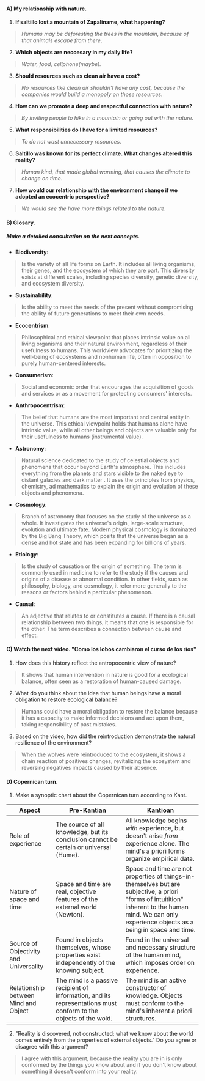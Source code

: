 #### A) **My relationship with nature.** 

1. **If saltillo lost a mountain of Zapaliname, what happening?**
> *Humans may be deforesting the trees in the mountain, because of that animals escape from there*.	

2. **Which objects are neccesary in my daily life?**
> *Water, food, cellphone(maybe).*

3. **Should resources such as clean air have a cost?**
> *No resources like clean air shouldn't have any cost, because the companies would build a monopoly on those resources.*

4. **How can we promote a deep and respectful connection with nature?**
> *By inviting people to hike in a mountain or going out with the nature.*

5. **What responsibilities do I have for a limited resources?**
> *To do not wast unnecessary resources.*

6. **Saltillo was known for its perfect climate. What changes altered this reality?**
> *Human kind, that made global warming, that causes the climate to change on time.*	

7. **How would our relationship with the environment change if we adopted an ecocentric perspective?**
> *We would see the have more things related to the nature.*

#### B) **Glosary.** 
##### Make a detailed consultation on the next concepts.

- **Biodiversity**: 
> Is the variety of all life forms on Earth. It includes all living organisms, their genes, and the ecosystem of which they are part. This diversity exists at different scales, including species diversity, genetic diversity, and ecosystem diversity.
	 
- **Sustainability**:
> Is the ability to meet the needs of the present without compromising the ability of future generations to meet their own needs.
	
- **Ecocentrism**:
> Philosophical and ethical viewpoint that places intrinsic value on all living organisms and their natural environment, regardless of their usefulness to humans. This worldview advocates for prioritizing the well-being of ecosystems and nonhuman life, often in opposition to purely human-centered interests.
	
- **Consumerism**:
> Social and economic order that encourages the acquisition of goods and services or as a movement for protecting consumers' interests.  

- **Anthropocentrism**:
> The belief that humans are the most important and central entity in the universe. This ethical viewpoint holds that humans alone have intrinsic value, while all other beings and objects are valuable only for their usefulness to humans (instrumental value).

- **Astronomy**:
> Natural science dedicated to the study of celestial objects and phenomena that occur beyond Earth's atmosphere. This includes everything from the planets and stars visible to the naked eye to distant galaxies and dark matter . It uses the principles from physics, chemistry, ad mathematics to explain the origin and evolution of these objects and phenomena.

- **Cosmology**:
> Branch of astronomy that focuses on the study of the universe as a whole. It investigates the universe's origin, large-scale structure, evolution and ultimate fate. Modern physical cosmology is dominated by the Big Bang Theory, which posits that the universe began as a dense and hot state and has been expanding for billions of years.

- **Etiology**:
> Is the study of causation or the origin of something. The term is commonly used in medicine to refer to the study if the causes and origins of a disease or abnormal condition. In other fields, such as philosophy, biology, and cosmology, it refer more generally to the reasons or factors behind a particular phenomenon.

- **Causal**:
> An adjective that relates to or constitutes a cause. If there is a causal relationship between two things, it means that one is responsible for the other. The term describes a connection between cause and effect.

#### C) **Watch the next video**. "Como los lobos cambiaron el curso de los rios"

1.  How does this history reflect the antropocentric view of nature?
> It shows that human intervention in nature is good for a ecological balance, often seen as a restoration of human-caused damage.

2. What do you think about the idea that human beings have a moral obligation to restore ecological balance?
> Humans could have a moral obligation to restore the balance because it has a capacity to make informed decisions and act upon them, taking responsibility of past mistakes.

3. Based on the video, how did the reintroduction demonstrate the natural resilience of the environment?
> When the wolves were reintroduced to the ecosystem, it shows a chain reaction of positives changes, revitalizing the ecosystem and reversing negatives impacts caused by their absence.

#### D) **Copernican turn.**
1. Make a synoptic chart about the Copernican turn according to Kant.

| Aspect                                 | Pre-Kantian                                                                                                      | Kantioan                                                                                                                                                                                               |
| -------------------------------------- | ---------------------------------------------------------------------------------------------------------------- | ------------------------------------------------------------------------------------------------------------------------------------------------------------------------------------------------------ |
| Role of experience                     | The source of all knowledge, but its conclusion cannot be certain or universal (Hume).                           | All knowledge begins *with* experience, but doesn't arise  *from* experience alone. The mind's a priori forms organize empirical data.                                                                 |
| Nature of space and time               | Space and time are real, objective features of the external world (Newton).                                      | Space and time are not properties of things-in-themselves but are subjective, a priori "forms of intuitition" inherent to the human mind. We can only experience objects as a being in space and time. |
| Source of Objectivity and Universality | Found in objects themselves, whose properties exist independently of the knowing subject.                        | Found in the universal and necessary structure of the human mind, which imposes order on experience.                                                                                                   |
| Relationship between Mind and Object   | The mind is a passive recipient of information, and its representations must conform to the objects of the wold. | The mind is an active constructor of knowledge. Objects must conform to the mind's inherent a priori structures.                                                                                       |

2. "Reality is discovered, not constructed: what we know about the world comes entirely from the properties of external objects." Do you agree or disagree with this argument?
> I agree with this argument, because the reality you are in is only conformed by the things you know about and if you don't know about something it doesn't conform into your reality.


